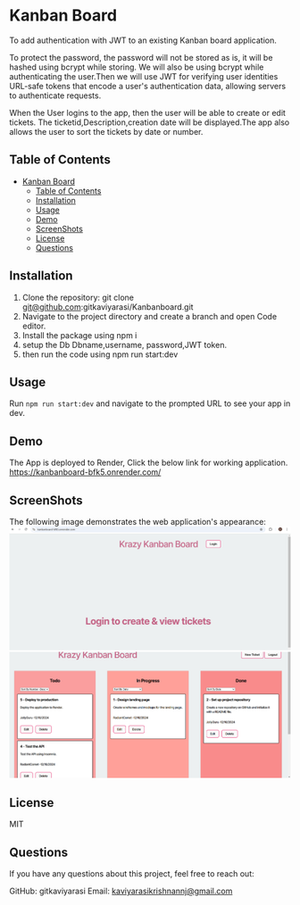# Kanban Board
To add authentication with JWT to an existing Kanban board application.

 To protect the password, the password will not be stored as is, it will be hashed using bcrypt while storing. We will also be using bcrypt while authenticating the user.Then we will use JWT for verifying user identities URL-safe tokens that encode a user's authentication data, allowing servers to authenticate requests.

 When the User logins to the app, then the user will be able to create or edit tickets. The ticketid,Description,creation date will be displayed.The app also allows the user to sort the tickets by date or number.

## Table of Contents 
- [Kanban Board](#kanban-board)
  - [Table of Contents](#table-of-contents)
  - [Installation](#installation)
  - [Usage](#usage)
  - [Demo](#demo)
  - [ScreenShots](#screenshots)
  - [License](#license)
  - [Questions](#questions)

## Installation
1. Clone the repository:
    git clone git@github.com:gitkaviyarasi/Kanbanboard.git
2. Navigate to the project directory and create a branch and open Code editor.
3. Install the package using npm i
4. setup the Db Dbname,username, password,JWT token.
5. then run the code using npm run start:dev 
   
## Usage
Run `npm run start:dev` and navigate to the prompted URL to see your app in dev. 

## Demo
The App is deployed to Render, Click the below link for working application.
https://kanbanboard-bfk5.onrender.com/ 

## ScreenShots
The following image demonstrates the web application's appearance:
![Login Page](./client/src/assets/loginpage.png)
![Tickets Page](./client/src/assets/Tickets.png)
## License
MIT



## Questions
If you have any questions about this project, feel free to reach out:

GitHub: gitkaviyarasi 
Email: kaviyarasikrishnannj@gmail.com
